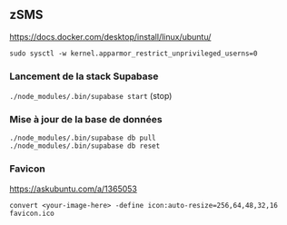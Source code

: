 ## zSMS

https://docs.docker.com/desktop/install/linux/ubuntu/

`sudo sysctl -w kernel.apparmor_restrict_unprivileged_userns=0`

### Lancement de la stack Supabase

`./node_modules/.bin/supabase start` (stop)

### Mise à jour de la base de données

```
./node_modules/.bin/supabase db pull
./node_modules/.bin/supabase db reset
```

### Favicon

https://askubuntu.com/a/1365053

`convert <your-image-here> -define icon:auto-resize=256,64,48,32,16 favicon.ico`
